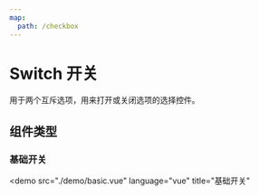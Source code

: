 ```yaml
---
map:
  path: /checkbox
---
```


# Switch 开关

用于两个互斥选项，用来打开或关闭选项的选择控件。

## 组件类型

### 基础开关

<demo src="./demo/basic.vue"
  language="vue"
  title="基础开关"
  >
</demo>
